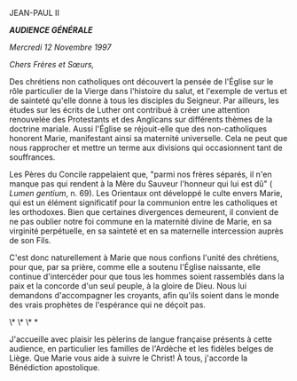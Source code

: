 JEAN-PAUL II


***AUDIENCE GÉNÉRALE***

*Mercredi 12 Novembre 1997*

*Chers Frères et Sœurs,*

Des chrétiens non catholiques ont découvert la pensée de l'Église sur le rôle particulier de la Vierge dans l'histoire du salut, et l'exemple de vertus et de sainteté qu'elle donne à tous les disciples du Seigneur. Par ailleurs, les études sur les écrits de Luther ont contribué à créer une attention renouvelée des Protestants et des Anglicans sur différents thèmes de la doctrine mariale. Aussi l'Église se réjouit-elle que des non-catholiques honorent Marie, manifestant ainsi sa maternité universelle. Cela ne peut que nous rapprocher et mettre un terme aux divisions qui occasionnent tant de souffrances.

Les Pères du Concile rappelaient que, "parmi nos frères séparés, il n'en manque pas qui rendent à la Mère du Sauveur l'honneur qui lui est dû" ( *Lumen gentium*, n. 69). Les Orientaux ont développé le culte envers Marie, qui est un élément significatif pour la communion entre les catholiques et les orthodoxes. Bien que certaines divergences demeurent, il convient de ne pas oublier notre foi commune en la maternité divine de Marie, en sa virginité perpétuelle, en sa sainteté et en sa maternelle intercession auprès de son Fils.

C'est donc naturellement à Marie que nous confions l'unité des chrétiens, pour que, par sa prière, comme elle a soutenu l'Église naissante, elle continue d'intercéder pour que tous les hommes soient rassemblés dans la paix et la concorde d'un seul peuple, à la gloire de Dieu. Nous lui demandons d'accompagner les croyants, afin qu'ils soient dans le monde des vrais prophètes de l'espérance qui ne déçoit pas.

\\* \\* \\* \*

J'accueille avec plaisir les pèlerins de langue française présents à cette audience, en particulier les familles de l'Ardèche et les fidèles belges de Liège. Que Marie vous aide à suivre le Christ! À tous, j'accorde la Bénédiction apostolique.
